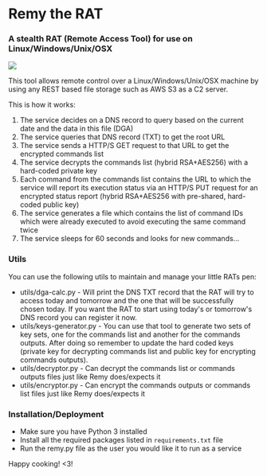 # Remy the RAT

### A stealth RAT (Remote Access Tool) for use on Linux/Windows/Unix/OSX

![](https://www.artifex.co.il/he/wp-content/uploads/2024/11/DALL·E-2024-11-27-10.56.51-A-large-chubby-and-angry-rat-wearing-a-white-chefs-hat-standing-upright-with-its-arms-crossed-in-a-defiant-pose.-The-rat-has-a-scruffy-gray-fur-co.webp)

This tool allows remote control over a Linux/Windows/Unix/OSX machine by using any REST based file storage such as AWS S3 as a C2 server.

This is how it works:
1. The service decides on a DNS record to query based on the current date and the data in this file (DGA)
2. The service queries that DNS record (TXT) to get the root URL
3. The service sends a HTTP/S GET request to that URL to get the encrypted commands list
4. The service decrypts the commands list (hybrid RSA+AES256) with a hard-coded private key
5. Each command from the commands list contains the URL to which the service will report its execution status via an HTTP/S PUT request for an encrypted status report (hybrid RSA+AES256 with pre-shared, hard-coded public key)
6. The service generates a file which contains the list of command IDs which were already executed to avoid executing the same command twice
7. The service sleeps for 60 seconds and looks for new commands...

### Utils
You can use the following utils to maintain and manage your little RATs pen:
- utils/dga-calc.py - Will print the DNS TXT record that the RAT will try to access today and tomorrow and the one that will be successfully chosen today. If you want the RAT to start using today's or tomorrow's DNS record you can register it now.
- utils/keys-generator.py - You can use that tool to generate two sets of key sets, one for the commands list and another for the commands outputs. After doing so remember to update the hard coded keys (private key for decrypting commands list and public key for encrypting commands outputs).
- utils/decryptor.py - Can decrypt the commands list or commands outputs files just like Remy does/expects it
- utils/encryptor.py - Can encrypt the commands outputs or commands list files just like Remy does/expects it

### Installation/Deployment
- Make sure you have Python 3 installed
- Install all the required packages listed in `requirements.txt` file
- Run the remy.py file as the user you would like it to run as a service

Happy cooking! <3!